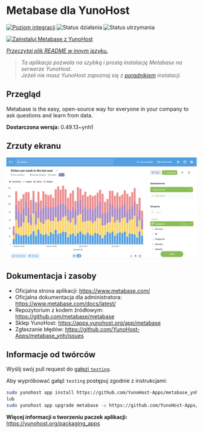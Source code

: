 <!--
To README zostało automatycznie wygenerowane przez <https://github.com/YunoHost/apps/tree/master/tools/readme_generator>
Nie powinno być ono edytowane ręcznie.
-->

# Metabase dla YunoHost

[![Poziom integracji](https://apps.yunohost.org/badge/integration/metabase)](https://ci-apps.yunohost.org/ci/apps/metabase/)
![Status działania](https://apps.yunohost.org/badge/state/metabase)
![Status utrzymania](https://apps.yunohost.org/badge/maintained/metabase)

[![Zainstaluj Metabase z YunoHost](https://install-app.yunohost.org/install-with-yunohost.svg)](https://install-app.yunohost.org/?app=metabase)

*[Przeczytaj plik README w innym języku.](./ALL_README.md)*

> *Ta aplikacja pozwala na szybką i prostą instalację Metabase na serwerze YunoHost.*  
> *Jeżeli nie masz YunoHost zapoznaj się z [poradnikiem](https://yunohost.org/install) instalacji.*

## Przegląd

Metabase is the easy, open-source way for everyone in your company to ask questions and learn from data.

**Dostarczona wersja:** 0.49.13~ynh1

## Zrzuty ekranu

![Zrzut ekranu z Metabase](./doc/screenshots/metabase-product-screenshot.png)

## Dokumentacja i zasoby

- Oficjalna strona aplikacji: <https://www.metabase.com/>
- Oficjalna dokumentacja dla administratora: <https://www.metabase.com/docs/latest/>
- Repozytorium z kodem źródłowym: <https://github.com/metabase/metabase>
- Sklep YunoHost: <https://apps.yunohost.org/app/metabase>
- Zgłaszanie błędów: <https://github.com/YunoHost-Apps/metabase_ynh/issues>

## Informacje od twórców

Wyślij swój pull request do [gałęzi `testing`](https://github.com/YunoHost-Apps/metabase_ynh/tree/testing).

Aby wypróbować gałąź `testing` postępuj zgodnie z instrukcjami:

```bash
sudo yunohost app install https://github.com/YunoHost-Apps/metabase_ynh/tree/testing --debug
lub
sudo yunohost app upgrade metabase -u https://github.com/YunoHost-Apps/metabase_ynh/tree/testing --debug
```

**Więcej informacji o tworzeniu paczek aplikacji:** <https://yunohost.org/packaging_apps>
